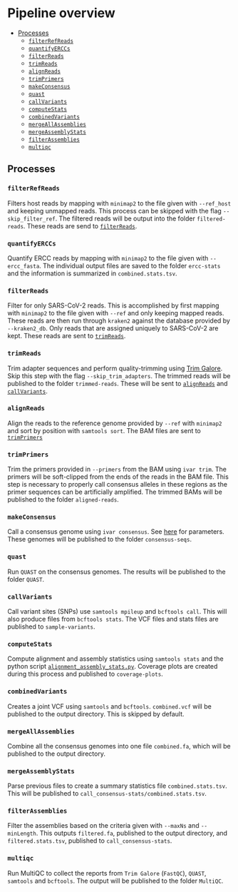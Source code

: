 # Pipeline overview
<!-- MarkdownTOC -->

- [Processes](#processes)
	- [`filterRefReads`](#filterrefreads)
	- [`quantifyERCCs`](#quantifyerccs)
	- [`filterReads`](#filterreads)
	- [`trimReads`](#trimreads)
	- [`alignReads`](#alignreads)
	- [`trimPrimers`](#trimprimers)
	- [`makeConsensus`](#makeconsensus)
	- [`quast`](#quast)
	- [`callVariants`](#callvariants)
	- [`computeStats`](#computestats)
	- [`combinedVariants`](#combinedvariants)
	- [`mergeAllAssemblies`](#mergeallassemblies)
	- [`mergeAssemblyStats`](#mergeassemblystats)
	- [`filterAssemblies`](#filterassemblies)
	- [`multiqc`](#multiqc)

<!-- /MarkdownTOC -->
## Processes

### `filterRefReads`

Filters host reads by mapping with `minimap2` to the file given with `--ref_host` and keeping unmapped reads. This process can be skipped with the flag `--skip_filter_ref`. The filtered reads will be output into the folder `filtered-reads`. These reads are send to [`filterReads`](#filterreads).

### `quantifyERCCs`

Quantify ERCC reads by mapping with `minimap2` to the file given with `--ercc_fasta`. The individual output files are saved to the folder `ercc-stats` and the information is summarized in `combined.stats.tsv`.

### `filterReads`

Filter for only SARS-CoV-2 reads. This is accomplished by first mapping with `minimap2` to the file given with `--ref` and only keeping mapped reads. These reads are then run through `kraken2` against the database provided by `--kraken2_db`. Only reads that are assigned uniquely to SARS-CoV-2 are kept. These reads are sent to [`trimReads`](#trimreads).

### `trimReads`

Trim adapter sequences and perform quality-trimming using [Trim Galore](https://github.com/FelixKrueger/TrimGalore). Skip this step with the flag `--skip_trim_adapters`. The trimmed reads will be published to the folder `trimmed-reads`. These will be sent to [`alignReads`](#alignreads) and [`callVariants`](#callvariants).

### `alignReads`

Align the reads to the reference genome provided by `--ref` with `minimap2` and sort by position with `samtools sort`. The BAM files are sent to [`trimPrimers`](#trimprimers)

### `trimPrimers`

Trim the primers provided in `--primers` from the BAM using `ivar trim`. The primers will be soft-clipped from the ends of the reads in the BAM file. This step is necessary to properly call consensus alleles in these regions as the primer sequences can be artificially amplified. The trimmed BAMs will be published to the folder `aligned-reads`.

### `makeConsensus`

Call a consensus genome using `ivar consensus`. See [here](running.md#primer-trimming) for parameters. These genomes will be published to the folder `consensus-seqs`.

### `quast`

Run `QUAST` on the consensus genomes. The results will be published to the folder `QUAST`.

### `callVariants`

Call variant sites (SNPs) use `samtools mpileup` and `bcftools call`. This will also produce files from `bcftools stats`. The VCF files and stats files are published to `sample-variants`.

### `computeStats`

Compute alignment and assembly statistics using `samtools stats` and the python script [`alignment_assembly_stats.py`](../bin/alignment_assembly_stats.py). Coverage plots are created during this process and published to `coverage-plots`.

### `combinedVariants`

Creates a joint VCF using `samtools` and `bcftools`. `combined.vcf` will be published to the output directory. This is skipped by default.

### `mergeAllAssemblies`

Combine all the consensus genomes into one file `combined.fa`, which will be published to the output directory.

### `mergeAssemblyStats`

Parse previous files to create a summary statistics file `combined.stats.tsv`. This will be published to `call_consensus-stats/combined.stats.tsv`.

### `filterAssemblies`

Filter the assemblies based on the criteria given with `--maxNs` and `--minLength`. This outputs `filtered.fa`, published to the output directory, and `filtered.stats.tsv`, published to `call_consensus-stats`.

### `multiqc`

Run MultiQC to collect the reports from `Trim Galore` (`FastQC`), `QUAST`, `samtools` and `bcftools`. The output will be published to the folder `MultiQC`.